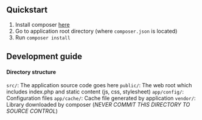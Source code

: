 ## Quickstart 

1. Install composer [here](https://getcomposer.org)
2. Go to application root directory (where `composer.json` is located)
3. Run `composer install`

## Development guide

#### Directory structure

`src/`: The application source code goes here
`public/`: The web root which includes index.php and static content (js, css, stylesheet)
`app/config/`: Configuration files
`app/cache/`: Cache file generated by application
`vendor/`: Library downloaded by composer (*NEVER COMMIT THIS DIRECTORY TO SOURCE CONTROL*)


